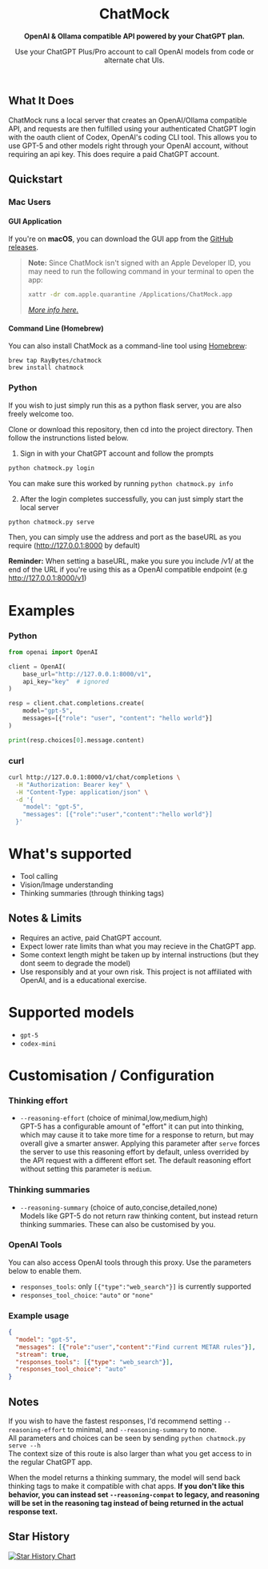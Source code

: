 <div align="center">
  <h1>ChatMock</h1>
  <p><b>OpenAI & Ollama compatible API powered by your ChatGPT plan.</b></p>
  <p>Use your ChatGPT Plus/Pro account to call OpenAI models from code or alternate chat UIs.</p>
  <br>
</div>

## What It Does

ChatMock runs a local server that creates an OpenAI/Ollama compatible API, and requests are then fulfilled using your authenticated ChatGPT login with the oauth client of Codex, OpenAI's coding CLI tool. This allows you to use GPT-5 and other models right through your OpenAI account, without requiring an api key.
This does require a paid ChatGPT account.

## Quickstart

### Mac Users

#### GUI Application

If you're on **macOS**, you can download the GUI app from the [GitHub releases](https://github.com/RayBytes/ChatMock/releases).  
> **Note:** Since ChatMock isn't signed with an Apple Developer ID, you may need to run the following command in your terminal to open the app:
>
> ```bash
> xattr -dr com.apple.quarantine /Applications/ChatMock.app
> ```
>
> *[More info here.](https://github.com/deskflow/deskflow/wiki/Running-on-macOS)*

#### Command Line (Homebrew)

You can also install ChatMock as a command-line tool using [Homebrew](https://brew.sh/):
```
brew tap RayBytes/chatmock
brew install chatmock
```

### Python
If you wish to just simply run this as a python flask server, you are also freely welcome too.

Clone or download this repository, then cd into the project directory. Then follow the instrunctions listed below.

1. Sign in with your ChatGPT account and follow the prompts
```bash
python chatmock.py login
```
You can make sure this worked by running `python chatmock.py info`

2. After the login completes successfully, you can just simply start the local server

```bash
python chatmock.py serve
```
Then, you can simply use the address and port as the baseURL as you require (http://127.0.0.1:8000 by default)

**Reminder:** When setting a baseURL, make you sure you include /v1/ at the end of the URL if you're using this as a OpenAI compatible endpoint (e.g http://127.0.0.1:8000/v1)

# Examples

### Python 

```python
from openai import OpenAI

client = OpenAI(
    base_url="http://127.0.0.1:8000/v1",
    api_key="key"  # ignored
)

resp = client.chat.completions.create(
    model="gpt-5",
    messages=[{"role": "user", "content": "hello world"}]
)

print(resp.choices[0].message.content)
```

### curl

```bash
curl http://127.0.0.1:8000/v1/chat/completions \
  -H "Authorization: Bearer key" \
  -H "Content-Type: application/json" \
  -d '{
    "model": "gpt-5",
    "messages": [{"role":"user","content":"hello world"}]
  }'
```

# What's supported

- Tool calling
- Vision/Image understanding
- Thinking summaries (through thinking tags)

## Notes & Limits

- Requires an active, paid ChatGPT account.
- Expect lower rate limits than what you may recieve in the ChatGPT app.
- Some context length might be taken up by internal instructions (but they dont seem to degrade the model) 
- Use responsibly and at your own risk. This project is not affiliated with OpenAI, and is a educational exercise.

# Supported models
- `gpt-5`
- `codex-mini`

# Customisation / Configuration

### Thinking effort

- `--reasoning-effort` (choice of minimal,low,medium,high)<br>
GPT-5 has a configurable amount of "effort" it can put into thinking, which may cause it to take more time for a response to return, but may overall give a smarter answer. Applying this parameter after `serve` forces the server to use this reasoning effort by default, unless overrided by the API request with a different effort set. The default reasoning effort without setting this parameter is `medium`.

### Thinking summaries

- `--reasoning-summary` (choice of auto,concise,detailed,none)<br>
Models like GPT-5 do not return raw thinking content, but instead return thinking summaries. These can also be customised by you.

### OpenAI Tools

You can also access OpenAI tools through this proxy. Use the parameters below to enable them.

- `responses_tools`: only `[{"type":"web_search"}]` is currently supported
- `responses_tool_choice`: `"auto"` or `"none"`

### Example usage
```json
{
  "model": "gpt-5",
  "messages": [{"role":"user","content":"Find current METAR rules"}],
  "stream": true,
  "responses_tools": [{"type": "web_search"}],
  "responses_tool_choice": "auto"
}
```

## Notes
If you wish to have the fastest responses, I'd recommend setting `--reasoning-effort` to minimal, and `--reasoning-summary` to none. <br>
All parameters and choices can be seen by sending `python chatmock.py serve --h`<br>
The context size of this route is also larger than what you get access to in the regular ChatGPT app.<br>

When the model returns a thinking summary, the model will send back thinking tags to make it compatible with chat apps. **If you don't like this behavior, you can instead set `--reasoning-compat` to legacy, and reasoning will be set in the reasoning tag instead of being returned in the actual response text.**


## Star History

[![Star History Chart](https://api.star-history.com/svg?repos=RayBytes/ChatMock&type=Timeline)](https://www.star-history.com/#RayBytes/ChatMock&Timeline)


